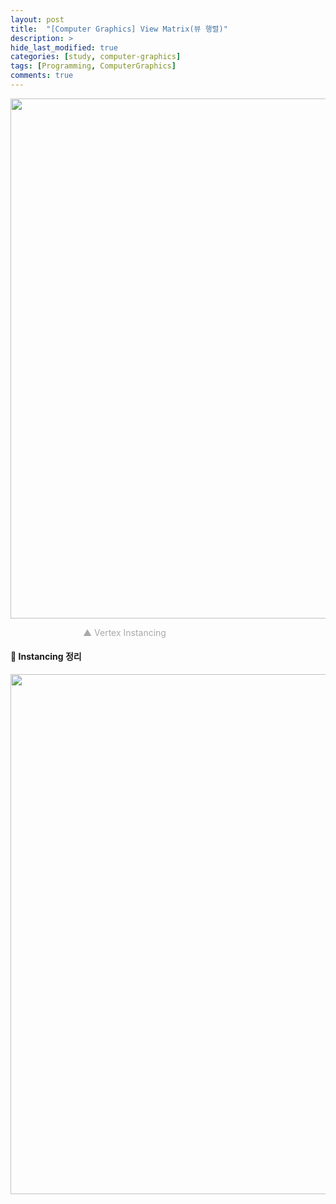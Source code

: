 ```yaml
---
layout: post
title:  "[Computer Graphics] View Matrix(뷰 행렬)"
description: >
hide_last_modified: true
categories: [study, computer-graphics]
tags: [Programming, ComputerGraphics]
comments: true
---
```

<p align="center">
  <img src="../../../assets/img/blog/computer_graphics/instancing_vertex.png" style="width: 832px; height: auto;" />
</p>
<span style="color:darkgray; font-size:14px;">&emsp;&emsp;&emsp;&emsp;&emsp;&emsp;&emsp;&emsp; ▲ Vertex Instancing </span>


#### 📼 Instancing 정리
<p align="center">
  <img src="../../../assets/img/blog/computer_graphics/instancing.jpg" style="width: 832px; height: auto;" />
</p>

